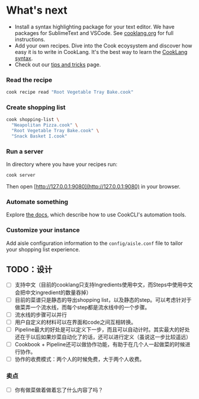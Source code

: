 # What's next

* Install a syntax highlighting package for your text editor. We have packages for SublimeText and VSCode. See  [cooklang.org](https://cooklang.org/docs/syntax-highlighting/) for full instructions.
* Add your own recipes. Dive into the Cook ecoysystem and discover how easy it is to write in CookLang. It's the best way to learn the [CookLang syntax](https://cooklang.org/docs/spec/).
* Check out our [tips and tricks](https://cooklang.org/docs/best-practices/) page.

### Read the recipe

```sh
cook recipe read "Root Vegetable Tray Bake.cook"
```

### Create shopping list

```sh
cook shopping-list \
  "Neapolitan Pizza.cook" \
  "Root Vegetable Tray Bake.cook" \
  "Snack Basket I.cook"
```

### Run a server

In directory where you have your recipes run:

```sh
cook server
```

Then open [http://127.0.0.1:9080](http://127.0.0.1:9080) in your browser.

### Automate something

Explore [the docs](https://cooklang.org/cli/help/), which describe how to use CookCLI's automation tools.

### Customize your instance

Add aisle configuration information to the `config/aisle.conf` file to tailor your shopping list experience.

## TODO：设计
- [ ] 支持中文（目前的cooklang只支持Ingredients使用中文，而Steps中使用中文会把中文ingredient的数量吞掉）
- [ ] 目前的菜谱只是静态的导出shopping list，以及静态的step。可以考虑针对于做菜弄一个流水线，而每个step都是流水线中的一个步骤。
- [ ] 流水线的步骤可以并行
- [ ] 用户自定义的材料可以在界面和code之间互相转换。
- [ ] Pipeline最大的好处是可以定义下一步，而且可以自动计时。其实最大的好处还在于以后如果炒菜自动化了的话，还可以进行定义（虽说这一步比较遥远）
- [ ] Cookbook + Pipeline还可以做协作功能，有助于在几个人一起做菜的时候进行协作。
- [ ] 协作的收费模式：两个人的时候免费，大于两个人收费。

### 卖点

- [ ] 你有做菜做着做着忘了什么内容了吗？
